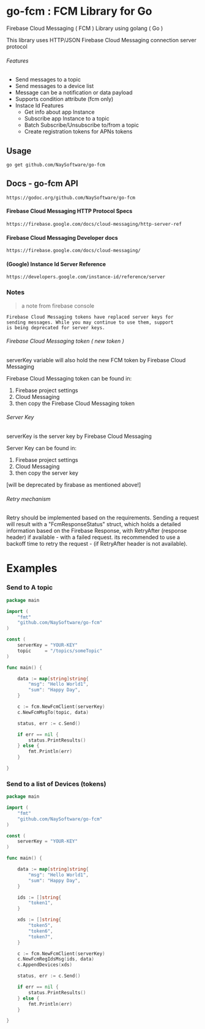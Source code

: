 # go-fcm : FCM Library for Go



Firebase Cloud Messaging ( FCM ) Library using golang ( Go )

This library uses HTTP/JSON Firebase Cloud Messaging connection server protocol


###### Features

* Send messages to a topic
* Send messages to a device list
* Message can be a notification or data payload
* Supports condition attribute (fcm only)
* Instace Id Features
	- Get info about app Instance
	- Subscribe app Instance to a topic
	- Batch Subscribe/Unsubscribe to/from a topic
	- Create registration tokens for APNs tokens



## Usage

```
go get github.com/NaySoftware/go-fcm
```

## Docs - go-fcm API
```
https://godoc.org/github.com/NaySoftware/go-fcm
```

####  Firebase Cloud Messaging HTTP Protocol Specs
```
https://firebase.google.com/docs/cloud-messaging/http-server-ref
```

#### Firebase Cloud Messaging Developer docs
```
https://firebase.google.com/docs/cloud-messaging/
```

#### (Google) Instance Id Server Reference
```
https://developers.google.com/instance-id/reference/server
```
### Notes




> a note from firebase console

```
Firebase Cloud Messaging tokens have replaced server keys for
sending messages. While you may continue to use them, support
is being deprecated for server keys.
```


###### Firebase Cloud Messaging token ( new token )

serverKey variable will also hold the new FCM token by Firebase Cloud Messaging

Firebase Cloud Messaging token can be found in:

1. Firebase project settings
2. Cloud Messaging
3. then copy the Firebase Cloud Messaging token


###### Server Key

serverKey is the server key by Firebase Cloud Messaging

Server Key can be found in:

1. Firebase project settings
2. Cloud Messaging
3. then copy the server key

[will be deprecated by firabase as mentioned above!]

###### Retry mechanism

Retry should be implemented based on the requirements.
Sending a request will result with a "FcmResponseStatus" struct, which holds
a detailed information based on the Firebase Response, with RetryAfter
(response header) if available - with a failed request.
its recommended to use a backoff time to retry the request - (if RetryAfter
	header is not available).




# Examples

### Send to A topic

```go
package main

import (
	"fmt"
	"github.com/NaySoftware/go-fcm"
)

const (
	serverKey = "YOUR-KEY"
	topic     = "/topics/someTopic"
)

func main() {

	data := map[string]string{
		"msg": "Hello World1",
		"sum": "Happy Day",
	}

	c := fcm.NewFcmClient(serverKey)
	c.NewFcmMsgTo(topic, data)

	status, err := c.Send()

	if err == nil {
		status.PrintResults()
	} else {
		fmt.Println(err)
	}

}
```


### Send to a list of Devices (tokens)

```go
package main

import (
	"fmt"
	"github.com/NaySoftware/go-fcm"
)

const (
	serverKey = "YOUR-KEY"
)

func main() {

	data := map[string]string{
		"msg": "Hello World1",
		"sum": "Happy Day",
	}

	ids := []string{
		"token1",
	}

	xds := []string{
		"token5",
		"token6",
		"token7",
	}

	c := fcm.NewFcmClient(serverKey)
	c.NewFcmRegIdsMsg(ids, data)
	c.AppendDevices(xds)

	status, err := c.Send()

	if err == nil {
		status.PrintResults()
	} else {
		fmt.Println(err)
	}

}
```

